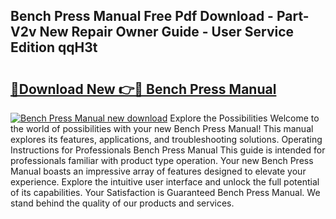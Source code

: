 ## Bench Press Manual Free Pdf Download - Part-V2v New Repair Owner Guide - User Service Edition qqH3t

# <h2><a href="http://bc34578.oget.top/?id=Bench+Press+Manual">🔗Download New 👉🔴 Bench Press Manual</a></h2>

[![Bench Press Manual new download](https://i.imgur.com/5g1atiW.png)](http://bc34578.oget.top/?id=Bench+Press+Manual)
Explore the Possibilities Welcome to the world of possibilities with your new Bench Press Manual! This manual explores its features, applications, and troubleshooting solutions. Operating Instructions for Professionals Bench Press Manual This guide is intended for professionals familiar with product type operation. Your new Bench Press Manual boasts an impressive array of features designed to elevate your experience. Explore the intuitive user interface and unlock the full potential of its capabilities. Your Satisfaction is Guaranteed Bench Press Manual. We stand behind the quality of our products and services.
